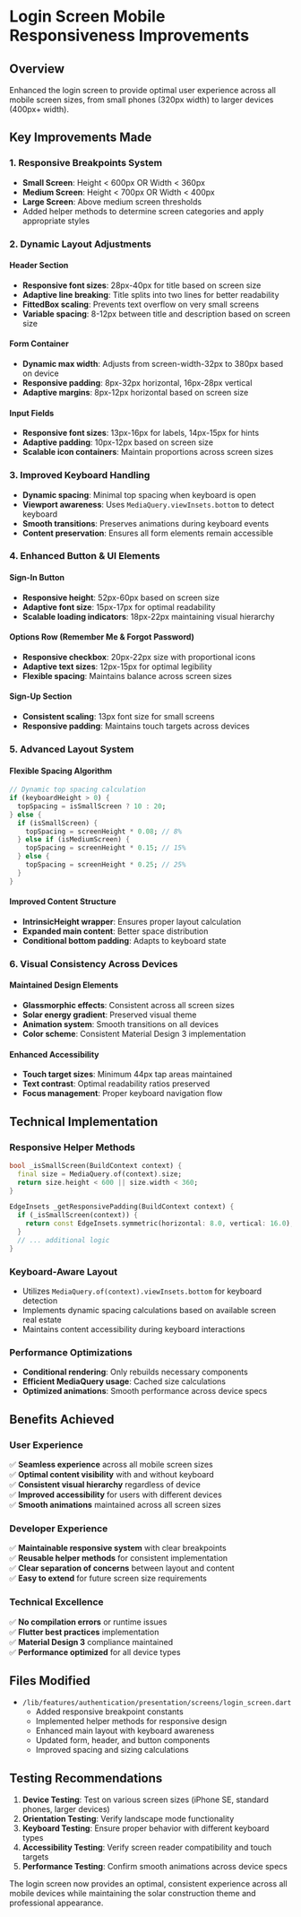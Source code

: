 # Login Screen Mobile Responsiveness Improvements

## Overview
Enhanced the login screen to provide optimal user experience across all mobile screen sizes, from small phones (320px width) to larger devices (400px+ width).

## Key Improvements Made

### 1. Responsive Breakpoints System
- **Small Screen**: Height < 600px OR Width < 360px
- **Medium Screen**: Height < 700px OR Width < 400px  
- **Large Screen**: Above medium screen thresholds
- Added helper methods to determine screen categories and apply appropriate styles

### 2. Dynamic Layout Adjustments

#### Header Section
- **Responsive font sizes**: 28px-40px for title based on screen size
- **Adaptive line breaking**: Title splits into two lines for better readability
- **FittedBox scaling**: Prevents text overflow on very small screens
- **Variable spacing**: 8-12px between title and description based on screen size

#### Form Container
- **Dynamic max width**: Adjusts from screen-width-32px to 380px based on device
- **Responsive padding**: 8px-32px horizontal, 16px-28px vertical
- **Adaptive margins**: 8px-12px horizontal based on screen size

#### Input Fields
- **Responsive font sizes**: 13px-16px for labels, 14px-15px for hints
- **Adaptive padding**: 10px-12px based on screen size
- **Scalable icon containers**: Maintain proportions across screen sizes

### 3. Improved Keyboard Handling
- **Dynamic spacing**: Minimal top spacing when keyboard is open
- **Viewport awareness**: Uses `MediaQuery.viewInsets.bottom` to detect keyboard
- **Smooth transitions**: Preserves animations during keyboard events
- **Content preservation**: Ensures all form elements remain accessible

### 4. Enhanced Button & UI Elements

#### Sign-In Button
- **Responsive height**: 52px-60px based on screen size
- **Adaptive font size**: 15px-17px for optimal readability
- **Scalable loading indicators**: 18px-22px maintaining visual hierarchy

#### Options Row (Remember Me & Forgot Password)
- **Responsive checkbox**: 20px-22px size with proportional icons
- **Adaptive text sizes**: 12px-15px for optimal legibility
- **Flexible spacing**: Maintains balance across screen sizes

#### Sign-Up Section
- **Consistent scaling**: 13px font size for small screens
- **Responsive padding**: Maintains touch targets across devices

### 5. Advanced Layout System

#### Flexible Spacing Algorithm
```dart
// Dynamic top spacing calculation
if (keyboardHeight > 0) {
  topSpacing = isSmallScreen ? 10 : 20;
} else {
  if (isSmallScreen) {
    topSpacing = screenHeight * 0.08; // 8%
  } else if (isMediumScreen) {
    topSpacing = screenHeight * 0.15; // 15%
  } else {
    topSpacing = screenHeight * 0.25; // 25%
  }
}
```

#### Improved Content Structure
- **IntrinsicHeight wrapper**: Ensures proper layout calculation
- **Expanded main content**: Better space distribution
- **Conditional bottom padding**: Adapts to keyboard state

### 6. Visual Consistency Across Devices

#### Maintained Design Elements
- **Glassmorphic effects**: Consistent across all screen sizes
- **Solar energy gradient**: Preserved visual theme
- **Animation system**: Smooth transitions on all devices
- **Color scheme**: Consistent Material Design 3 implementation

#### Enhanced Accessibility
- **Touch target sizes**: Minimum 44px tap areas maintained
- **Text contrast**: Optimal readability ratios preserved
- **Focus management**: Proper keyboard navigation flow

## Technical Implementation

### Responsive Helper Methods
```dart
bool _isSmallScreen(BuildContext context) {
  final size = MediaQuery.of(context).size;
  return size.height < 600 || size.width < 360;
}

EdgeInsets _getResponsivePadding(BuildContext context) {
  if (_isSmallScreen(context)) {
    return const EdgeInsets.symmetric(horizontal: 8.0, vertical: 16.0);
  }
  // ... additional logic
}
```

### Keyboard-Aware Layout
- Utilizes `MediaQuery.of(context).viewInsets.bottom` for keyboard detection
- Implements dynamic spacing calculations based on available screen real estate
- Maintains content accessibility during keyboard interactions

### Performance Optimizations
- **Conditional rendering**: Only rebuilds necessary components
- **Efficient MediaQuery usage**: Cached size calculations
- **Optimized animations**: Smooth performance across device specs

## Benefits Achieved

### User Experience
✅ **Seamless experience** across all mobile screen sizes  
✅ **Optimal content visibility** with and without keyboard  
✅ **Consistent visual hierarchy** regardless of device  
✅ **Improved accessibility** for users with different devices  
✅ **Smooth animations** maintained across all screen sizes

### Developer Experience
✅ **Maintainable responsive system** with clear breakpoints  
✅ **Reusable helper methods** for consistent implementation  
✅ **Clear separation of concerns** between layout and content  
✅ **Easy to extend** for future screen size requirements

### Technical Excellence
✅ **No compilation errors** or runtime issues  
✅ **Flutter best practices** implementation  
✅ **Material Design 3** compliance maintained  
✅ **Performance optimized** for all device types

## Files Modified
- `/lib/features/authentication/presentation/screens/login_screen.dart`
  - Added responsive breakpoint constants
  - Implemented helper methods for responsive design
  - Enhanced main layout with keyboard awareness
  - Updated form, header, and button components
  - Improved spacing and sizing calculations

## Testing Recommendations
1. **Device Testing**: Test on various screen sizes (iPhone SE, standard phones, larger devices)
2. **Orientation Testing**: Verify landscape mode functionality
3. **Keyboard Testing**: Ensure proper behavior with different keyboard types
4. **Accessibility Testing**: Verify screen reader compatibility and touch targets
5. **Performance Testing**: Confirm smooth animations across device specs

The login screen now provides an optimal, consistent experience across all mobile devices while maintaining the solar construction theme and professional appearance.
